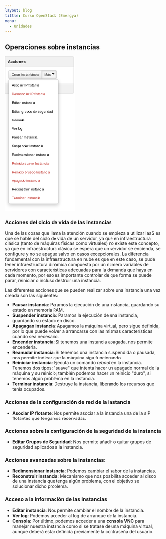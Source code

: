 ```yaml
---
layout: blog
tittle: Curso OpenStack (Emergya)
menu:
  - Unidades
---
```


## Operaciones sobre instancias

![acciones](img/operaciones/01.png)

### Acciones del ciclo de vida de las instancias

Una de las cosas que llama la atención cuando se empieza a utilizar IaaS es que
se hable del ciclo de vida de un servidor, ya que en infraestructura clásica
(tanto de máquinas físicas como virtuales) no existe este concepto, ya que en
infraestructura clásica se espera que un servidor se encienda, se configure y no
se apague salvo en casos excepcionales. La diferencia fundamental con la
infraestructura en nube es que en este caso, se pude tener infraestructura
dinámica compuesta por un número variables de servidores con características
adecuadas para la demanda que haya en cada momento, por eso es importante
controlar de que forma se puede parar, reiniciar o incluso destruir una
instancia.

Las diferentes acciones que se pueden realizar sobre una instancia una vez
creada son las siguientes:


* **Pausar instancia**: Paramos la ejecución de una instancia, guardando su
  estado en memoria RAM.
* **Suspender instancia**: Paramos la ejecución de una instancia, guardando
  su estado en disco.
* **Apagagao instancia**: Apagamos la máquina virtual, pero sigue definida,
  por lo que puede volver a arrancarse con las mismas características cuando sea
  necesario.
* **Encender instancia**: Si tenemos una instancia apagada, nos permite
  encenderla.
* **Reanudar instancia**: Si tenemos una instancia suspendida o pausada, nos
  permite indicar que la máquina siga funcionando. 
* **Reiniciar instancia**: Ejecuta un comando *reboot* en la instancia. Tenemos dos tipos: "suave" que intenta hacer un apagado normal de la máquina y su reinicio; también podemos hacer un reinicio "duro", si tenemos algún problema en la instancia.
* **Terminar instancia**: Destruye la instancia, liberando los recursos que
  tenía ocupados.

### Acciones de la configuración de red de la instancia

* **Asociar IP flotante**: Nos permite asociar a la instancia una de la sIP flotantes que tengamos reservadas.

### Acciones sobre la configuración de la seguridad de la instancia

* **Editar Grupos de Seguridad**: Nos permite añadir o
  quitar grupos de seguridad aplicados a la instancia.

### Acciones avanzadas sobre la instancias:

* **Redimensionar instancia**: Podemos cambiar el sabor de la instancias.
* **Reconstruir instancia**: Mecanismo que nos posibilita acceder al disco de una instancia que tenga algún problema, con el objetivo se solucionar dicho problema.

### Acceso a la información de las instancias

* **Editar instancia**: Nos permite cambiar el nombre de la instancia.
* **Ver log**: Podemos acceder al log de arranque de la instancia. 
* **Consola**: Por último, podemos acceder a una **consola VNC** para manejar nuestra
  instancia como si se tratase de una máquina virtual, aunque deberá estar
  definida previamente la contraseña del usuario.
